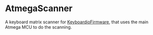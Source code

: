 # AtmegaScanner

A keyboard matrix scanner for [KeyboardioFirmware][fw], that uses the main
Atmega MCU to do the scanning.

 [fw]: https://github.com/keyboardio/KeyboardioFirmware

